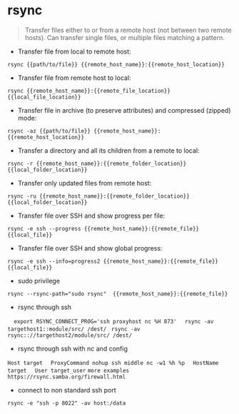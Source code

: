 # rsync

> Transfer files either to or from a remote host (not between two remote hosts).
> Can transfer single files, or multiple files matching a pattern.

- Transfer file from local to remote host:

`rsync {{path/to/file}} {{remote_host_name}}:{{remote_host_location}}`

- Transfer file from remote host to local:

`rsync {{remote_host_name}}:{{remote_file_location}} {{local_file_location}}`

- Transfer file in archive (to preserve attributes) and compressed (zipped) mode:

`rsync -az {{path/to/file}} {{remote_host_name}}:{{remote_host_location}}`

- Transfer a directory and all its children from a remote to local:

`rsync -r {{remote_host_name}}:{{remote_folder_location}} {{local_folder_location}}`

- Transfer only updated files from remote host:

`rsync -ru {{remote_host_name}}:{{remote_folder_location}} {{local_folder_location}}`

- Transfer file over SSH and show progress per file:

`rsync -e ssh --progress {{remote_host_name}}:{{remote_file}} {{local_file}}`

- Transfer file over SSH and show global progress:

`rsync -e ssh --info=progress2 {{remote_host_name}}:{{remote_file}} {{local_file}}`

- sudo privilege

`rsync --rsync-path="sudo rsync"  {{remote_host_name}}:{{remote_file}}`

- rsync through ssh

`  export RSYNC_CONNECT_PROG='ssh proxyhost nc %H 873'`
`  rsync -av targethost1::module/src/ /dest/`
`  rsync -av rsync:://targethost2/module/src/ /dest/ `

- rsync through ssh with nc  and config

`Host target`
`  ProxyCommand nohup ssh middle nc -w1 %h %p`
`  HostName target`
`  User target_user`
`more examples https://rsync.samba.org/firewall.html`
- connect to non standard ssh port

`rsync -e "ssh -p 8022" -av host:/data`


